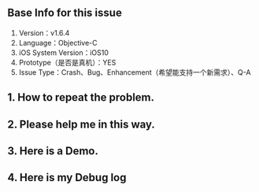 ## Base Info for this issue 

<!--- 基本信息 -->

<!--- 每个类的第五行都标记有版本号，请贴出。 -->

 1. Version：v1.6.4
 2. Language：Objective-C
 4. iOS System Version：iOS10
 5. Prototype（是否是真机）：YES
 6. Issue Type：Crash、Bug、Enhancement（希望能支持一个新需求）、Q-A

## 1. How to repeat the problem.
<!--- 请详细描述下复现步骤。 -->

## 2. Please help me in this way.
<!--- 请详细描述下我需要怎么做才能符合你的需求。 -->

## 3. Here is a Demo. 

<!--- 尽量提供一个可以复现的Demo，我的邮箱：luohanchenyilong@163.com。 -->

## 4. Here is my Debug log

<!--- 请尽量提供详细的日志打印信息，控制台默认会有网络请求的打印信息，请将相关的日志贴出-->



